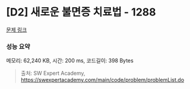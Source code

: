 # [D2] 새로운 불면증 치료법 - 1288 

[문제 링크](https://swexpertacademy.com/main/code/problem/problemDetail.do?contestProbId=AV18_yw6I9MCFAZN) 

### 성능 요약

메모리: 62,240 KB, 시간: 200 ms, 코드길이: 398 Bytes



> 출처: SW Expert Academy, https://swexpertacademy.com/main/code/problem/problemList.do